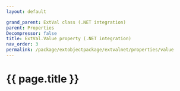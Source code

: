 ```yaml
---
layout: default

grand_parent: ExtVal class (.NET integration)
parent: Properties
Decompressor: false
title: ExtVal.Value property (.NET integration)
nav_order: 3
permalink: /package/extobjectpackage/extvalnet/properties/value
---
```

# {{ page.title }}
